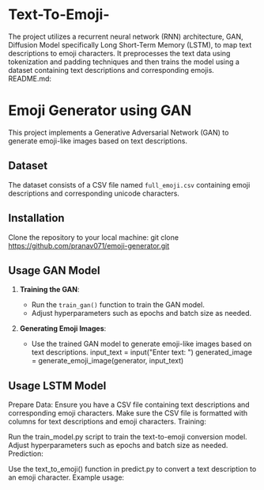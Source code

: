 # Text-To-Emoji-
The project utilizes a recurrent neural network (RNN) architecture, GAN, Diffusion Model specifically Long Short-Term Memory (LSTM), to map text descriptions to emoji characters. It preprocesses the text data using tokenization and padding techniques and then trains the model using a dataset containing text descriptions and corresponding emojis.
README.md:
# Emoji Generator using GAN
This project implements a Generative Adversarial Network (GAN) to generate emoji-like images based on text descriptions.
## Dataset
The dataset consists of a CSV file named `full_emoji.csv` containing emoji descriptions and corresponding unicode characters.
## Installation
Clone the repository to your local machine:
git clone https://github.com/pranav071/emoji-generator.git
## Usage GAN Model
1. **Training the GAN**:
   - Run the `train_gan()` function to train the GAN model.
   - Adjust hyperparameters such as epochs and batch size as needed.

2. **Generating Emoji Images**:
   - Use the trained GAN model to generate emoji-like images based on text descriptions.
input_text = input("Enter text: ")
generated_image = generate_emoji_image(generator, input_text)

## Usage LSTM Model
Prepare Data:
Ensure you have a CSV file containing text descriptions and corresponding emoji characters.
Make sure the CSV file is formatted with columns for text descriptions and emoji characters.
Training:

Run the train_model.py script to train the text-to-emoji conversion model.
Adjust hyperparameters such as epochs and batch size as needed.
Prediction:

Use the text_to_emoji() function in predict.py to convert a text description to an emoji character.
Example usage:
